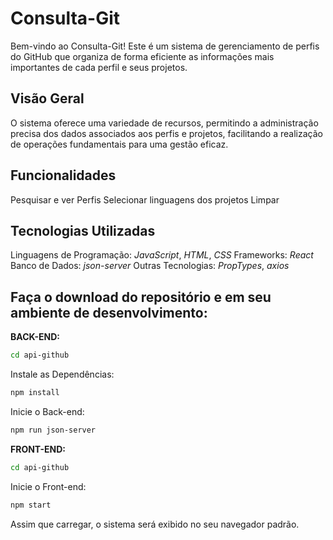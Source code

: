 # Consulta-Git

Bem-vindo ao Consulta-Git! Este é um sistema de gerenciamento de perfis do GitHub que organiza de forma eficiente as informações mais importantes de cada perfil e seus projetos.

## Visão Geral

O sistema oferece uma variedade de recursos, permitindo a administração precisa dos dados associados aos perfis e projetos, facilitando a realização de operações fundamentais para uma gestão eficaz.

## Funcionalidades

Pesquisar e ver Perfis
Selecionar linguagens dos projetos
Limpar

## Tecnologias Utilizadas

Linguagens de Programação: _JavaScript_, _HTML_, _CSS_
Frameworks: _React_
Banco de Dados: _json-server_
Outras Tecnologias: _PropTypes_, _axios_

## Faça o download do repositório e em seu ambiente de desenvolvimento:

**BACK-END:**

```bash
cd api-github
```

Instale as Dependências:

```bash
npm install
```

Inicie o Back-end:

```bash
npm run json-server
```

**FRONT-END:**

```bash
cd api-github
```

Inicie o Front-end:

```bash
npm start
```

Assim que carregar, o sistema será exibido no seu navegador padrão.

